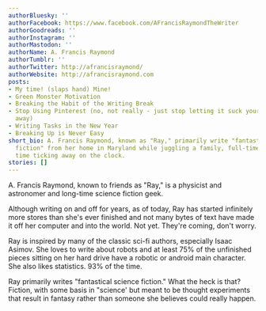```yaml
---
authorBluesky: ''
authorFacebook: https://www.facebook.com/AFrancisRaymondTheWriter
authorGoodreads: ''
authorInstagram: ''
authorMastodon: ''
authorName: A. Francis Raymond
authorTumblr: ''
authorTwitter: http://afrancisraymond/
authorWebsite: http://afrancisraymond.com
posts:
- My time! (slaps hand) Mine!
- Green Monster Motivation
- Breaking the Habit of the Writing Break
- Stop Using Pinterest (no, not really - just stop letting it suck your precious time
  away)
- Writing Tasks in the New Year
- Breaking Up is Never Easy
short_bio: A. Francis Raymond, known as "Ray," primarily write "fantastical science
  fiction" from her home in Maryland while juggling a family, full-time day job, and
  time ticking away on the clock.
stories: []
---
```


A. Francis Raymond, known to friends as "Ray," is a physicist and astronomer and long-time science fiction geek.

Although writing on and off for years, as of today, Ray has started infinitely more stores than she's ever finished and not many bytes of text have made it off her computer and into the world. Not yet. They're coming, don't worry.

Ray is inspired by many of the classic sci-fi authors, especially Isaac Asimov. She loves to write about robots and at least 75% of the unfinished pieces sitting on her hard drive have a robotic or android main character. She also likes statistics. 93% of the time.

Ray primarily writes "fantastical science fiction." What the heck is that? Fiction, with some basis in "science' but meant to be thought experiments that result in fantasy rather than someone she believes could really happen.